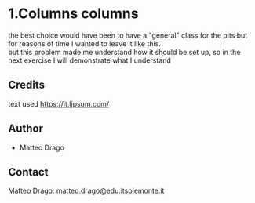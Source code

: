 # 1.Columns columns

the best choice would have been to have a "general" class for the pits but for reasons of time I wanted to leave it like this.  
but this problem made me understand how it should be set up, so in the next exercise I will demonstrate what I understand




## Credits
text used
https://it.lipsum.com/


## Author
* Matteo Drago

## Contact
Matteo Drago: matteo.drago@edu.itspiemonte.it